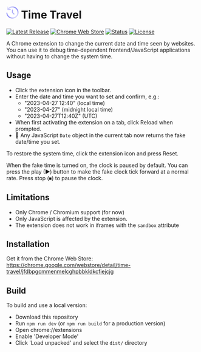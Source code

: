 # ![](/images/icon-32.png) Time Travel

[![Latest Release](https://flat.badgen.net/github/release/cpulvermacher/time-travel)](https://github.com/cpulvermacher/time-travel/releases)
[![Chrome Web Store](https://flat.badgen.net/chrome-web-store/v/jfdbpgcmmenmelcghpbbkldkcfiejcjg)](https://chrome.google.com/webstore/detail/time-travel/jfdbpgcmmenmelcghpbbkldkcfiejcjg)
[![Status](https://flat.badgen.net/github/checks/cpulvermacher/time-travel)](https://github.com/cpulvermacher/time-travel/actions/workflows/node.js.yml)
[![License](https://flat.badgen.net/github/license/cpulvermacher/time-travel)](./LICENSE)

A Chrome extension to change the current date and time seen by websites.
You can use it to debug time-dependent frontend/JavaScript applications
without having to change the system time.

## Usage
- Click the extension icon in the toolbar.
- Enter the date and time you want to set and confirm, e.g.:
  - "2023-04-27 12:40" (local time)
  - "2023-04-27" (midnight local time)
  - "2023-04-27T12:40Z" (UTC)
- When first activating the extension on a tab, click Reload when prompted.
- 🎉 Any JavaScript `Date` object in the current tab now returns the fake date/time you set.

To restore the system time, click the extension icon and press Reset.

When the fake time is turned on, the clock is paused by default.
You can press the play (▶) button to make the fake clock tick forward at a normal rate.
Press stop (⏹) to pause the clock.

## Limitations
- Only Chrome / Chromium support (for now)
- Only JavaScript is affected by the extension.
- The extension does not work in iframes with the `sandbox` attribute

## Installation
Get it from the Chrome Web Store: https://chrome.google.com/webstore/detail/time-travel/jfdbpgcmmenmelcghpbbkldkcfiejcjg

## Build
To build and use a local version:
- Download this repository
- Run `npm run dev` (or `npm run build` for a production version)
- Open chrome://extensions
- Enable 'Developer Mode'
- Click 'Load unpacked' and select the `dist/` directory

